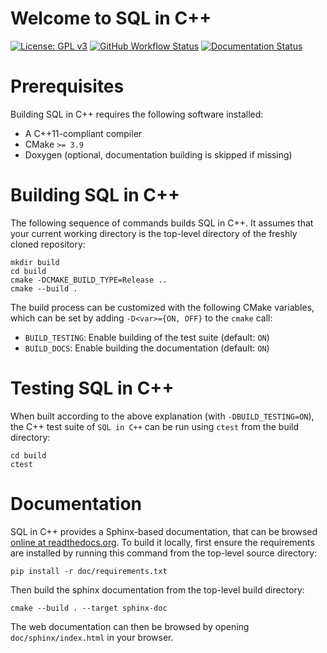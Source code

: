 # Welcome to SQL in C++

[![License: GPL v3](https://img.shields.io/badge/License-GPLv3-blue.svg)](https://www.gnu.org/licenses/gpl-3.0)
[![GitHub Workflow Status](https://img.shields.io/github/actions/workflow/status/BillWhite/sql-in-cpp/ci.yml?branch=main)](https://github.com/BillWhite/sql-in-cpp/actions/workflows/ci.yml)
[![Documentation Status](https://readthedocs.org/projects/sql-in-cpp/badge/)](https://sql-in-cpp.readthedocs.io/)



# Prerequisites

Building SQL in C++ requires the following software installed:

* A C++11-compliant compiler
* CMake `>= 3.9`
* Doxygen (optional, documentation building is skipped if missing)

# Building SQL in C++

The following sequence of commands builds SQL in C++.
It assumes that your current working directory is the top-level directory
of the freshly cloned repository:

```
mkdir build
cd build
cmake -DCMAKE_BUILD_TYPE=Release ..
cmake --build .
```

The build process can be customized with the following CMake variables,
which can be set by adding `-D<var>={ON, OFF}` to the `cmake` call:

* `BUILD_TESTING`: Enable building of the test suite (default: `ON`)
* `BUILD_DOCS`: Enable building the documentation (default: `ON`)



# Testing SQL in C++

When built according to the above explanation (with `-DBUILD_TESTING=ON`),
the C++ test suite of `SQL in C++` can be run using
`ctest` from the build directory:

```
cd build
ctest
```


# Documentation

SQL in C++ provides a Sphinx-based documentation, that can
be browsed [online at readthedocs.org](https://sql-in-cpp.readthedocs.io).
To build it locally, first ensure the requirements are installed by running this command from the top-level source directory:

```
pip install -r doc/requirements.txt
```

Then build the sphinx documentation from the top-level build directory:

```
cmake --build . --target sphinx-doc
```

The web documentation can then be browsed by opening `doc/sphinx/index.html` in your browser.
